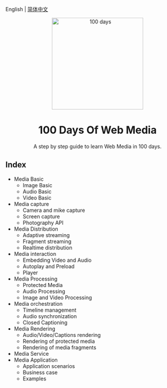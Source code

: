 
English | [简体中文](./README.md)

<p align="center">
  <img alt="100 days" src="https://user-images.githubusercontent.com/4392234/105186201-6c823400-5b6c-11eb-825d-c97a949233a2.png" width="250px">
</p>

<h1 align="center">
  100 Days Of Web Media
</h1>

<p align="center">
  A step by step guide to learn Web Media in 100 days.
</p>

## Index

- Media Basic
  - Image Basic
  - Audio Basic
  - Video Basic
- Media capture
  - Camera and mike capture
  - Screen capture
  - Photography API
- Media Distribution
  - Adaptive streaming
  - Fragment streaming
  - Realtime distribution
- Media interaction
  - Embedding Video and Audio
  - Autoplay and Preload
  - Player
- Media Processing
  - Protected Media
  - Audio Processing
  - Image and Video Processing
- Media orchestration
  - Timeline management
  - Audio synchronization
  - Closed Captioning
- Media Rendering
  - Audio/Video/Captions rendering
  - Rendering of protected media
  - Rendering of media fragments
- Media Service
- Media Application
  - Application scenarios
  - Business case
  - Examples